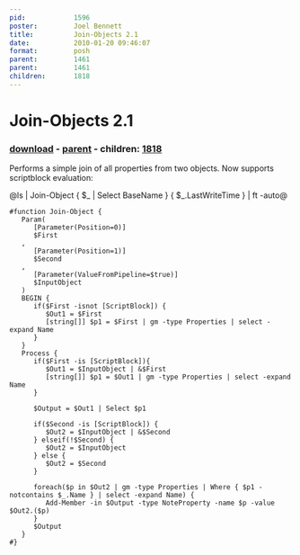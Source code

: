 ```yaml
---
pid:            1596
poster:         Joel Bennett
title:          Join-Objects 2.1
date:           2010-01-20 09:46:07
format:         posh
parent:         1461
parent:         1461
children:       1818
---
```


# Join-Objects 2.1

### [download](1596.ps1) - [parent](1461.md) - children: [1818](1818.md)

Performs a simple join of all properties from two objects. Now supports scriptblock evaluation:

@ls | Join-Object { $_ | Select BaseName }  { $_.LastWriteTime } | ft -auto@

```posh
#function Join-Object {
   Param(
      [Parameter(Position=0)]
      $First
   ,
      [Parameter(Position=1)]
      $Second
   ,
      [Parameter(ValueFromPipeline=$true)]
      $InputObject
   )
   BEGIN {
      if($First -isnot [ScriptBlock]) {
         $Out1 = $First
         [string[]] $p1 = $First | gm -type Properties | select -expand Name
      }
   }
   Process {
      if($First -is [ScriptBlock]){
         $Out1 = $InputObject | &$First
         [string[]] $p1 = $Out1 | gm -type Properties | select -expand Name
      }
      
      $Output = $Out1 | Select $p1
      
      if($Second -is [ScriptBlock]) {
         $Out2 = $InputObject | &$Second
      } elseif(!$Second) {
         $Out2 = $InputObject
      } else {
         $Out2 = $Second
      }
      
      foreach($p in $Out2 | gm -type Properties | Where { $p1 -notcontains $_.Name } | select -expand Name) {
         Add-Member -in $Output -type NoteProperty -name $p -value $Out2.($p)
      }
      $Output
   }
#}
```
